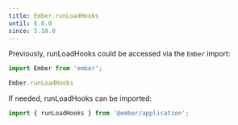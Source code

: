 ```yaml
---
title: Ember.runLoadHooks
until: 6.0.0
since: 5.10.0
---
```



Previously, runLoadHooks could be accessed via the `Ember` import:
```js
import Ember from 'ember';

Ember.runLoadHooks
```

If needed, runLoadHooks can be imported:
```js
import { runLoadHooks } from '@ember/application';
```
